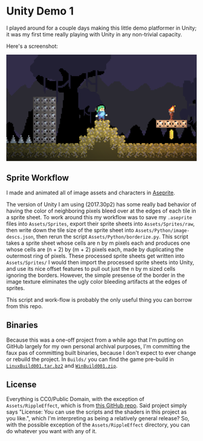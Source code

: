 Unity Demo 1
============

I played around for a couple days making this little demo platformer in Unity; it was my first time really playing with Unity in any non-trivial capacity.

Here's a screenshot:

![Screenshot](https://github.com/petersn/unity-demo1/blob/master/screenshot.png)

Sprite Workflow
---------------

I made and animated all of image assets and characters in [Aseprite](https://www.aseprite.org/).

The version of Unity I am using (2017.30p2) has some really bad behavior of having the color of neighboring pixels bleed over at the edges of each tile in a sprite sheet.
To work around this my workflow was to save my `.aseprite` files into `Assets/Sprites`, export their sprite sheets into `Assets/Sprites/raw`, then write down the tile size of the sprite sheet into `Assets/Python/image-descs.json`, then rerun the script `Assets/Python/borderize.py`.
This script takes a sprite sheet whose cells are n by m pixels each and produces one whose cells are (n + 2) by (m + 2) pixels each, made by duplicating the outermost ring of pixels.
These processed sprite sheets get written into `Assets/Sprites/`
I would then import the processed sprite sheets into Unity, and use its nice offset features to pull out just the n by m sized cells ignoring the borders.
However, the simple presense of the border in the image texture eliminates the ugly color bleeding artifacts at the edges of sprites.

This script and work-flow is probably the only useful thing you can borrow from this repo.

Binaries
--------

Because this was a one-off project from a while ago that I'm putting on GitHub largely for my own personal archival purposes, I'm committing the faux pas of committing built binaries, because I don't expect to ever change or rebuild the project.
In `Builds/` you can find the game pre-build in [`LinuxBuild001.tar.bz2`](https://github.com/petersn/unity-demo1/raw/master/Builds/LinuxBuild001.tar.bz2) and [`WinBuild001.zip`](https://github.com/petersn/unity-demo1/raw/master/Builds/WinBuild001.zip).

License
-------

Everything is CC0/Public Domain, with the exception of `Assets/RippleEffect`, which is from [this GitHub repo](https://github.com/keijiro/RippleEffect).
Said project simply says "License: You can use the scripts and the shaders in this project as you like.", which I'm interpreting as being a relatively general release?
So, with the possible exception of the `Assets/RippleEffect` directory, you can do whatever you want with any of it.

